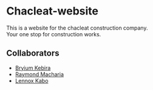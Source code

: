 # Chacleat-website

This is a website for the chacleat construction company. </br>Your one stop for construction works.

## Collaborators

- [Bryium Kebira](https://github.com/bryium)
- [Raymond Macharia](https://github.com/raymuthui)
- [Lennox Kabo](https://github.com/knoxez23)
